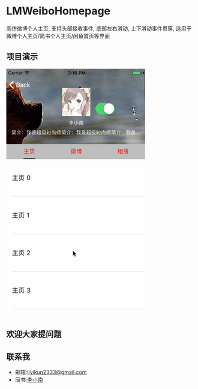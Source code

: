 # LMWeiboHomepage
高仿微博个人主页, 支持头部接收事件, 底部左右滑动, 上下滑动事件贯穿, 适用于微博个人主页/简书个人主页/闲鱼首页等界面

## 项目演示
![项目演示](hahah.gif
)


## 欢迎大家提问题

## 联系我
* 邮箱:[liyikun2333@gmail.com](liyikun2333@gmail.com)
* 简书:[李小南](http://www.jianshu.com/u/79993d798e17)

